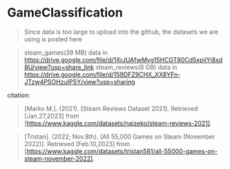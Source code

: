 # GameClassification
> Since data is too large to upload into the github, the datasets we are using is posted here

  >steam_games(39 MB) data in https://drive.google.com/file/d/1XrJUAfwMvg15HCGT80Cd5xpijYj8xd8U/view?usp=share_link 
  >steam_reviews(8 GB) data in https://drive.google.com/file/d/159DFZ9CHX_XX8YFn-JTzw4PSOHzuIPSY/view?usp=sharing


citation:

>[Marko M.]. (2021). [Steam Reviews Dataset 2021]. Retrieved [Jan.27,2023] from [https://www.kaggle.com/datasets/najzeko/steam-reviews-2021].

>[Tristan]. (2022; Nov.8th). [All 55,000 Games on Steam (November 2022)]. Retrieved [Feb.10,2023] from [https://www.kaggle.com/datasets/tristan581/all-55000-games-on-steam-november-2022].
